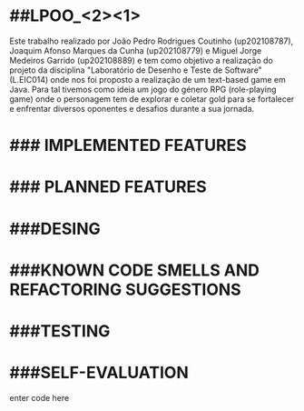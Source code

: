 ﻿# ##LPOO_<2><1>
Este trabalho realizado por João Pedro Rodrigues Coutinho (up202108787), Joaquim Afonso Marques da Cunha (up202108779) e Miguel Jorge Medeiros Garrido (up202108889) e tem como objetivo a realização do projeto da disciplina "Laboratório de Desenho e Teste de Software" (L.EIC014) onde nos foi proposto a realização de um text-based game em Java. 
Para tal tivemos como ideia um jogo do género RPG (role-playing game) onde o personagem tem de explorar e coletar gold para se fortalecer e enfrentar diversos oponentes e desafios durante a sua jornada.



# ### IMPLEMENTED FEATURES




# ### PLANNED FEATURES



# ###DESING



# ###KNOWN CODE SMELLS AND REFACTORING SUGGESTIONS


# ###TESTING



# ###SELF-EVALUATION

enter code here

